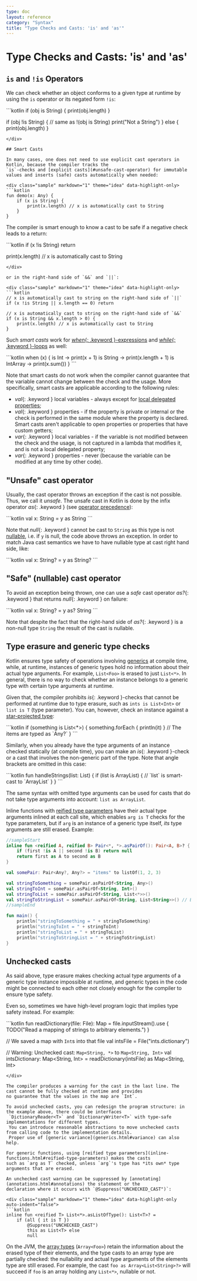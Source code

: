 ```yaml
---
type: doc
layout: reference
category: "Syntax"
title: "Type Checks and Casts: 'is' and 'as'"
---
```


# Type Checks and Casts: 'is' and 'as'

## `is` and `!is` Operators

We can check whether an object conforms to a given type at runtime by using the `is` operator or its negated form `!is`:

<div class="sample" markdown="1" theme="idea" data-highlight-only>
```kotlin
if (obj is String) {
    print(obj.length)
}

if (obj !is String) { // same as !(obj is String)
    print("Not a String")
}
else {
    print(obj.length)
}
```
</div>

## Smart Casts

In many cases, one does not need to use explicit cast operators in Kotlin, because the compiler tracks the
`is`-checks and [explicit casts](#unsafe-cast-operator) for immutable values and inserts (safe) casts automatically when needed:

<div class="sample" markdown="1" theme="idea" data-highlight-only>
```kotlin
fun demo(x: Any) {
    if (x is String) {
        print(x.length) // x is automatically cast to String
    }
}
```
</div>

The compiler is smart enough to know a cast to be safe if a negative check leads to a return:

<div class="sample" markdown="1" theme="idea" data-highlight-only>
```kotlin
if (x !is String) return

print(x.length) // x is automatically cast to String
```
</div>

or in the right-hand side of `&&` and `||`:

<div class="sample" markdown="1" theme="idea" data-highlight-only>
```kotlin
// x is automatically cast to string on the right-hand side of `||`
if (x !is String || x.length == 0) return

// x is automatically cast to string on the right-hand side of `&&`
if (x is String && x.length > 0) {
    print(x.length) // x is automatically cast to String
}
```
</div>

Such _smart casts_ work for [*when*{: .keyword }-expressions](control-flow.html#when-expression)
and [*while*{: .keyword }-loops](control-flow.html#while-loops) as well:

<div class="sample" markdown="1" theme="idea" data-highlight-only>
```kotlin
when (x) {
    is Int -> print(x + 1)
    is String -> print(x.length + 1)
    is IntArray -> print(x.sum())
}
```
</div>

Note that smart casts do not work when the compiler cannot guarantee that the variable cannot change between the check and the usage.
More specifically, smart casts are applicable according to the following rules:

  * *val*{: .keyword } local variables - always except for [local delegated properties](delegated-properties.html#local-delegated-properties-since-11);
  * *val*{: .keyword } properties - if the property is private or internal or the check is performed in the same module where the property is declared. Smart casts aren't applicable to open properties or properties that have custom getters;
  * *var*{: .keyword } local variables - if the variable is not modified between the check and the usage, is not captured in a lambda that modifies it, and is not a local delegated property;
  * *var*{: .keyword } properties - never (because the variable can be modified at any time by other code).


## "Unsafe" cast operator

Usually, the cast operator throws an exception if the cast is not possible. Thus, we call it *unsafe*.
The unsafe cast in Kotlin is done by the infix operator *as*{: .keyword } (see [operator precedence](grammar.html#precedence)):

<div class="sample" markdown="1" theme="idea" data-highlight-only>
```kotlin
val x: String = y as String
```
</div>

Note that *null*{: .keyword } cannot be cast to `String` as this type is not [nullable](null-safety.html),
i.e. if `y` is null, the code above throws an exception.
In order to match Java cast semantics we have to have nullable type at cast right hand side, like:

<div class="sample" markdown="1" theme="idea" data-highlight-only>
```kotlin
val x: String? = y as String?
```
</div>

## "Safe" (nullable) cast operator

To avoid an exception being thrown, one can use a *safe* cast operator *as?*{: .keyword } that returns *null*{: .keyword } on failure:

<div class="sample" markdown="1" theme="idea" data-highlight-only>
```kotlin
val x: String? = y as? String
```
</div>

Note that despite the fact that the right-hand side of *as?*{: .keyword } is a non-null type `String` the result of the cast is nullable.

## Type erasure and generic type checks

Kotlin ensures type safety of operations involving [generics](generics.html) at compile time,
while, at runtime, instances of generic types hold no information about their actual type arguments. For example, 
`List<Foo>` is erased to just `List<*>`. In general, there is no way to check whether an instance belongs to a generic 
type with certain type arguments at runtime. 

Given that, the compiler prohibits *is*{: .keyword }-checks that cannot be performed at runtime due to type erasure, such as 
`ints is List<Int>` or `list is T` (type parameter). You can, however, check an instance against a [star-projected type](generics.html#star-projections):

<div class="sample" markdown="1" theme="idea" data-highlight-only>
```kotlin
if (something is List<*>) {
    something.forEach { println(it) } // The items are typed as `Any?`
}
```
</div>

Similarly, when you already have the type arguments of an instance checked statically (at compile time),
you can make an *is*{: .keyword }-check or a cast that involves the non-generic part of the type. Note that 
angle brackets are omitted in this case:

<div class="sample" markdown="1" theme="idea" data-highlight-only>
```kotlin
fun handleStrings(list: List<String>) {
    if (list is ArrayList) {
        // `list` is smart-cast to `ArrayList<String>`
    }
}
```
</div>

The same syntax with omitted type arguments can be used for casts that do not take type arguments into account: `list as ArrayList`. 

Inline functions with [reified type parameters](inline-functions.html#reified-type-parameters) have their actual type arguments
 inlined at each call site, which enables `arg is T` checks for the type parameters, but if `arg` is an instance of a 
generic type itself, *its* type arguments are still erased. Example:

<div class="sample" markdown="1" theme="idea">

```kotlin
//sampleStart
inline fun <reified A, reified B> Pair<*, *>.asPairOf(): Pair<A, B>? {
    if (first !is A || second !is B) return null
    return first as A to second as B
}

val somePair: Pair<Any?, Any?> = "items" to listOf(1, 2, 3)

val stringToSomething = somePair.asPairOf<String, Any>()
val stringToInt = somePair.asPairOf<String, Int>()
val stringToList = somePair.asPairOf<String, List<*>>()
val stringToStringList = somePair.asPairOf<String, List<String>>() // Breaks type safety!
//sampleEnd

fun main() {
    println("stringToSomething = " + stringToSomething)
    println("stringToInt = " + stringToInt)
    println("stringToList = " + stringToList)
    println("stringToStringList = " + stringToStringList)
}
```
</div>

## Unchecked casts

As said above, type erasure makes checking actual type arguments of a generic type instance impossible at runtime, and 
generic types in the code might be connected to each other not closely enough for the compiler to ensure 
type safety. 

Even so, sometimes we have high-level program logic that implies type safety instead. For example:

<div class="sample" markdown="1" theme="idea" data-highlight-only>
```kotlin 
fun readDictionary(file: File): Map<String, *> = file.inputStream().use { 
    TODO("Read a mapping of strings to arbitrary elements.")
}

// We saved a map with `Int`s into that file
val intsFile = File("ints.dictionary")

// Warning: Unchecked cast: `Map<String, *>` to `Map<String, Int>`
val intsDictionary: Map<String, Int> = readDictionary(intsFile) as Map<String, Int>
```
</div>

The compiler produces a warning for the cast in the last line. The cast cannot be fully checked at runtime and provides 
no guarantee that the values in the map are `Int`.

To avoid unchecked casts, you can redesign the program structure: in the example above, there could be interfaces
 `DictionaryReader<T>` and `DictionaryWriter<T>` with type-safe implementations for different types. 
 You can introduce reasonable abstractions to move unchecked casts from calling code to the implementation details.
 Proper use of [generic variance](generics.html#variance) can also help. 
 
For generic functions, using [reified type parameters](inline-functions.html#reified-type-parameters) makes the casts 
such as `arg as T` checked, unless `arg`'s type has *its own* type arguments that are erased.

An unchecked cast warning can be suppressed by [annotating](annotations.html#annotations) the statement or the 
declaration where it occurs with `@Suppress("UNCHECKED_CAST")`:

<div class="sample" markdown="1" theme="idea" data-highlight-only auto-indent="false">
```kotlin
inline fun <reified T> List<*>.asListOfType(): List<T>? =
    if (all { it is T })
        @Suppress("UNCHECKED_CAST")
        this as List<T> else
        null
```
</div>

On the JVM, the [array types](basic-types.html#arrays) (`Array<Foo>`) retain the information about the erased type of 
their elements, and the type casts to an array type are partially checked: the 
nullability and actual type arguments of the elements type are still erased. For example, 
the cast `foo as Array<List<String>?>` will succeed if `foo` is an array holding any `List<*>`, nullable or not.
